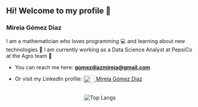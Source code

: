 <h2 align="left"> Hi! Welcome to my profile 👋 </h2>
<h3 align="left"> Mireia Gómez Diaz </h3>
I am a mathematician who loves programming 💻 and learning about new technologies 🚀 I am currently working as a Data Science Analyst at PepsiCo at the Agro team 🌱 

- You can reach me here: **gomezdiazmireia@gmail.com**

- Or visit my LinkedIn profile: <a href="https://www.linkedin.com/in/mireia-gómez-diaz-4322221b0/" target="blank"> <img align="center" src="https://cdn.jsdelivr.net/npm/simple-icons@3.0.1/icons/linkedin.svg" alt="Mireia Gómez Diaz" height="20" width="30" /> Mireia Gómez Diaz </a>  

<br>
<div align="center">
  <!--
  <img src="https://github-readme-stats.vercel.app/api?username=migodi15" alt="Top Langs" />
  <br>
  -->
  <img src="https://github-readme-stats.vercel.app/api/top-langs/?username=migodi15&layout=compact&theme=default&langs_count=10" alt="Top Langs" />
</div>

<!--
- 👯 I’m looking to collaborate on ...
- 🤔 I’m looking for help with ...
- 💬 Ask me about ...
- 😄 Pronouns: ...
- ⚡ Fun fact: ...
✨  🔭 
-->
